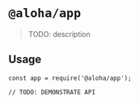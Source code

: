 # `@aloha/app`

> TODO: description

## Usage

```
const app = require('@aloha/app');

// TODO: DEMONSTRATE API
```
